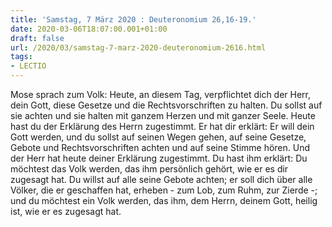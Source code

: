 ```yaml
---
title: 'Samstag, 7 März 2020 : Deuteronomium 26,16-19.'
date: 2020-03-06T18:07:00.001+01:00
draft: false
url: /2020/03/samstag-7-marz-2020-deuteronomium-2616.html
tags: 
- LECTIO
---
```


Mose sprach zum Volk: Heute, an diesem Tag, verpflichtet dich der Herr, dein Gott, diese Gesetze und die Rechtsvorschriften zu halten. Du sollst auf sie achten und sie halten mit ganzem Herzen und mit ganzer Seele. Heute hast du der Erklärung des Herrn zugestimmt. Er hat dir erklärt: Er will dein Gott werden, und du sollst auf seinen Wegen gehen, auf seine Gesetze, Gebote und Rechtsvorschriften achten und auf seine Stimme hören. Und der Herr hat heute deiner Erklärung zugestimmt. Du hast ihm erklärt: Du möchtest das Volk werden, das ihm persönlich gehört, wie er es dir zugesagt hat. Du willst auf alle seine Gebote achten; er soll dich über alle Völker, die er geschaffen hat, erheben - zum Lob, zum Ruhm, zur Zierde -; und du möchtest ein Volk werden, das ihm, dem Herrn, deinem Gott, heilig ist, wie er es zugesagt hat.